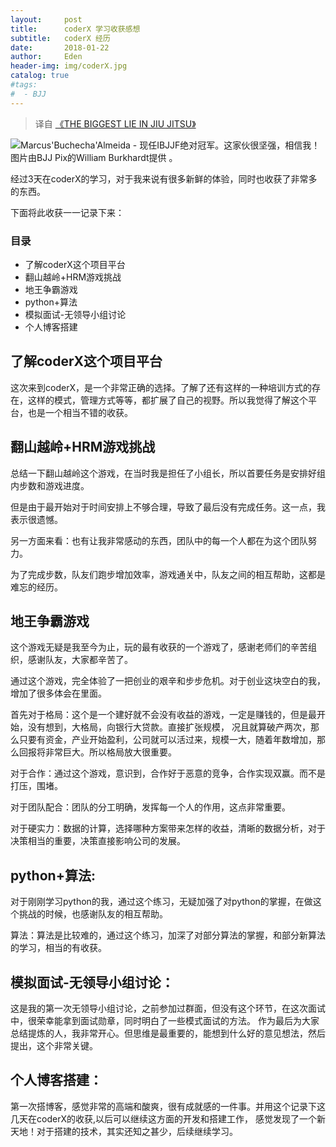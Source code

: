 ```yaml
---
layout:     post
title:      coderX 学习收获感想
subtitle:   coderX 经历
date:       2018-01-22
author:     Eden
header-img: img/coderX.jpg
catalog: true
#tags:
#  - BJJ
---
```



> 译自 [《THE BIGGEST LIE IN JIU JITSU》](http://www.jiujitsubrotherhood.com/the-biggest-lie-in-jiu-jitsu/)


![Marcus'Buchecha'Almeida - 现任IBJJF绝对冠军。这家伙很坚强，相信我！图片由BJJ Pix的William Burkhardt提供  。](http://mjrnxewya3t1in23ybpwjw59.wpengine.netdna-cdn.com/wp-content/uploads/buchecha-marcus-almeida-roger-gracie.jpg)



经过3天在coderX的学习，对于我来说有很多新鲜的体验，同时也收获了非常多的东西。

下面将此收获一一记录下来：


### 目录

- 了解coderX这个项目平台
- 翻山越岭+HRM游戏挑战
- 地王争霸游戏
- python+算法
- 模拟面试-无领导小组讨论
- 个人博客搭建



## 了解coderX这个项目平台

这次来到coderX，是一个非常正确的选择。了解了还有这样的一种培训方式的存在，这样的模式，管理方式等等，都扩展了自己的视野。所以我觉得了解这个平台，也是一个相当不错的收获。

## 翻山越岭+HRM游戏挑战

总结一下翻山越岭这个游戏，在当时我是担任了小组长，所以首要任务是安排好组内步数和游戏进度。

但是由于最开始对于时间安排上不够合理，导致了最后没有完成任务。这一点，我表示很遗憾。

另一方面来看：也有让我非常感动的东西，团队中的每一个人都在为这个团队努力。

为了完成步数，队友们跑步增加效率，游戏通关中，队友之间的相互帮助，这都是难忘的经历。


## 地王争霸游戏

这个游戏无疑是我至今为止，玩的最有收获的一个游戏了，感谢老师们的辛苦组织，感谢队友，大家都辛苦了。

通过这个游戏，完全体验了一把创业的艰辛和步步危机。对于创业这块空白的我，增加了很多体会在里面。

首先对于格局：这个是一个建好就不会没有收益的游戏，一定是赚钱的，但是最开始，没有想到，大格局，向银行大贷款。直接扩张规模，
况且就算破产两次，那么只要有资金，产业开始盈利，公司就可以活过来，规模一大，随着年数增加，那么回报将非常巨大。所以格局放大很重要。

对于合作：通过这个游戏，意识到，合作好于恶意的竞争，合作实现双赢。而不是打压，围堵。

对于团队配合：团队的分工明确，发挥每一个人的作用，这点非常重要。

对于硬实力：数据的计算，选择哪种方案带来怎样的收益，清晰的数据分析，对于决策相当的重要，决策直接影响公司的发展。

## python+算法:

对于刚刚学习python的我，通过这个练习，无疑加强了对python的掌握，在做这个挑战的时候，也感谢队友的相互帮助。

算法：算法是比较难的，通过这个练习，加深了对部分算法的掌握，和部分新算法的学习，相当的有收获。

## 模拟面试-无领导小组讨论：

这是我的第一次无领导小组讨论，之前参加过群面，但没有这个环节，在这次面试中，很荣幸能拿到面试勋章，同时明白了一些模式面试的方法。
作为最后为大家总结提炼的人，我非常开心。但思维是最重要的，能想到什么好的意见想法，然后提出，这个非常关键。

## 个人博客搭建：

第一次搭博客，感觉非常的高端和酸爽，很有成就感的一件事。并用这个记录下这几天在coderX的收获,以后可以继续这方面的开发和搭建工作，
感觉发现了一个新天地！对于搭建的技术，其实还知之甚少，后续继续学习。




